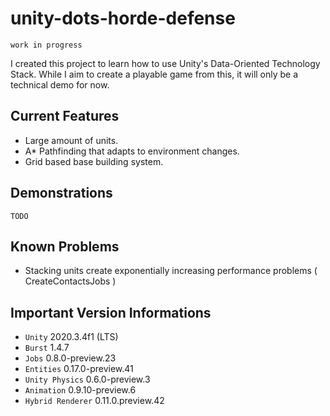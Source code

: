 # unity-dots-horde-defense

`work in progress`

I created this project to learn how to use Unity's Data-Oriented Technology Stack.
While I aim to create a playable game from this, it will only be a technical demo for now.

## Current Features
- Large amount of units.
- A* Pathfinding that adapts to environment changes.
- Grid based base building system.

## Demonstrations

`TODO`

## Known Problems
- Stacking units create exponentially increasing performance problems ( CreateContactsJobs )

## Important Version Informations
- `Unity`				2020.3.4f1 (LTS)
- `Burst`				1.4.7
- `Jobs`				0.8.0-preview.23
- `Entities`			0.17.0-preview.41
- `Unity Physics`		0.6.0-preview.3
- `Animation`			0.9.10-preview.6
- `Hybrid Renderer`		0.11.0.preview.42